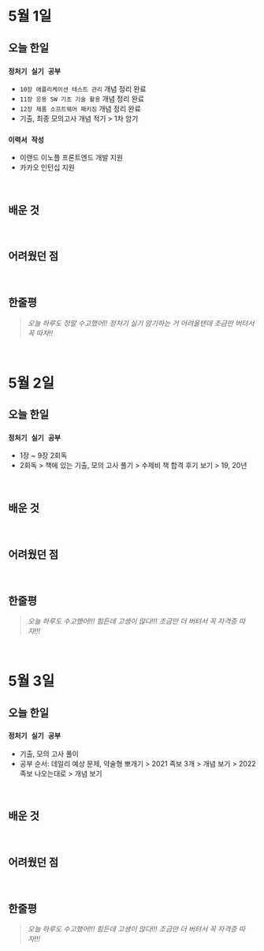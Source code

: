 # 5월 1일

## 오늘 한일

### `정처기 실기 공부`

- `10장 애플리케이션 테스트 관리` 개념 정리 완료
- `11장 응용 SW 기초 기술 활용` 개념 정리 완료
- `12장 제품 소프트웨어 패키징` 개념 정리 완료
- 기출, 최종 모의고사 개념 적기 > 1차 암기

### `이력서 작성`

- 이랜드 이노플 프론트엔드 개발 지원
- 카카오 인턴십 지원

<br>

## 배운 것

<br>

## 어려웠던 점

<br>

## 한줄평

> _오늘 하루도 정말 수고했어!! 정처기 실기 암기하는 거 어려울텐데 조금만 버텨서 꼭 따자!!_

<br>

# 5월 2일

## 오늘 한일

### `정처기 실기 공부`

- 1장 ~ 9장 2회독
- 2회독 > 책에 있는 기출, 모의 고사 풀기 > 수제비 책 합격 후기 보기 > 19, 20년

<br>

## 배운 것

<br>

## 어려웠던 점

<br>

## 한줄평

> _오늘 하루도 수고했어!!! 힘든데 고생이 많다!!! 조금만 더 버텨서 꼭 자격증 따자!!!_

<br>

# 5월 3일

## 오늘 한일

### `정처기 실기 공부`

- 기출, 모의 고사 풀이
- 공부 순서: 데일리 예상 문제, 약술형 뽀개기 > 2021 족보 3개 > 개념 보기 > 2022 족보 나오는대로 > 개념 보기

<br>

## 배운 것

<br>

## 어려웠던 점

<br>

## 한줄평

> _오늘 하루도 수고했어!!! 힘든데 고생이 많다!!! 조금만 더 버텨서 꼭 자격증 따자!!!_

<br>
